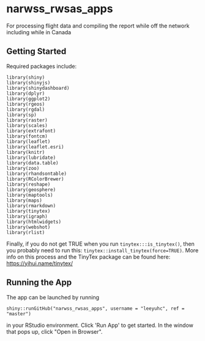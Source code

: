 # narwss_rwsas_apps

For processing flight data and compiling the report while off the network including while in Canada

## Getting Started

Required packages include:

```
library(shiny)
library(shinyjs)
library(shinydashboard)
library(dplyr)
library(ggplot2)
library(rgeos)
library(rgdal)
library(sp)
library(raster)
library(scales)
library(extrafont)
library(fontcm)
library(leaflet)
library(leaflet.esri)
library(knitr)
library(lubridate)
library(data.table)
library(zoo)
library(rhandsontable)
library(RColorBrewer)
library(reshape)
library(geosphere)
library(maptools)
library(maps)
library(rmarkdown)
library(tinytex)
library(igraph)
library(htmlwidgets)
library(webshot)
library(rlist)
```

Finally, if you do not get TRUE when you run `tinytex:::is_tinytex()`, then you probably need to run this: `tinytex::install_tinytex(force=TRUE)`. More info on this process and the TinyTex package can be found here: https://yihui.name/tinytex/

## Running the App
The app can be launched by running

`shiny::runGitHub("narwss_rwsas_apps", username = "leeyuhc", ref = "master")`

in your RStudio environment. Click 'Run App' to get started. In the window that pops up, click "Open in Browser".



